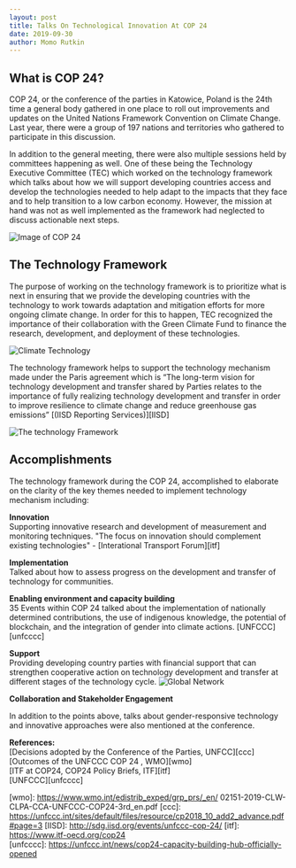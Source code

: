 ```yaml
---
layout: post
title: Talks On Technological Innovation At COP 24
date: 2019-09-30 
author: Momo Rutkin
---
```



## What is COP 24? 

COP 24, or the conference of the parties in Katowice, Poland is the 24th time a general body gathered in one place to roll out improvements and updates on the United Nations Framework Convention on Climate Change. Last year, there were a group of 197 nations and territories  who gathered to participate in this discussion.

 In addition to the general meeting, there were also multiple sessions held by committees happening as well. One of these being the Technology Executive Committee (TEC)  which worked on the technology framework which talks about how we will support developing countries access and develop the technologies needed to help adapt to the impacts that they face and to help transition to a low carbon economy. However, the mission at hand was not as well implemented as the framework had neglected to discuss actionable next steps.

 ![Image of COP 24](https://ane4bf-datap1.s3-eu-west-1.amazonaws.com/wmocms/s3fs-public/styles/featured_media_detail/public/event/featured_media/COP24.png?dJuxLLbMjG4qrHGSnwPxQ46zBoJaUcR8&itok=9qdRdliD)

## The Technology Framework

The purpose of working on the technology framework is to prioritize what is next in ensuring that we provide the developing countries with the technology to work towards adaptation and mitigation efforts for more ongoing climate change. In order for this to happen, TEC recognized the importance of their collaboration with the Green Climate Fund to finance the research, development, and deployment of these technologies. 

![Climate Technology](https://phoenixdesignaid.com/wp-content/uploads/2016/12/50399_1.png)

The technology framework helps to support the technology mechanism made under the Paris agreement which is  “The long-term vision for technology development and transfer shared by Parties relates to the importance of fully realizing technology development and transfer in order to improve resilience to climate change and reduce greenhouse gas emissions” [(IISD Reporting Services)][IISD]


![The technology Framework](https://unfccc.int/ttclear/misc_/StaticFiles/gnwoerk_static/TEM/705857941ba34e81abaf6bb2d1911760/a22cbdf723e74498b4d4a5c9daadc3a3.png)

## Accomplishments
The technology framework during the COP 24, accomplished to elaborate on the clarity of the key themes needed to implement technology mechanism including: 


**Innovation** <br>
Supporting innovative research and development of measurement and monitoring techniques. "The focus on innovation should complement existing technologies" - 
[Interational Transport Forum][itf]

 **Implementation** <br>
Talked about how to assess progress on the development and transfer of technology for communities.

**Enabling environment and capacity building** <br>
 35 Events within COP 24 talked about the implementation of nationally determined contributions, the use of indigenous knowledge, the potential of blockchain, and the integration of gender into climate actions. [UNFCCC][unfcccc]

**Support** <br>
Providing developing country parties with financial support that can strengthen cooperative action on technology development and transfer at different stages of the technology cycle. 
![Global Network](https://unfccc.int/secretariat/employment/recruitment/05_current-openings.jpg)

**Collaboration and Stakeholder Engagement** <br>

In addition to the points above, talks about gender-responsive technology and innovative approaches were also mentioned at the conference. 

**References:** 
<br>
[Decisions adopted by the Conference of the Parties, UNFCC][ccc] <br>
[Outcomes of the UNFCCC COP 24 , WMO][wmo] <br>
[ITF at COP24, COP24 Policy Briefs, ITF][itf] <br>
[UNFCCC][unfcccc]


[wmo]: https://www.wmo.int/edistrib_exped/grp_prs/_en/ 02151-2019-CLW-CLPA-CCA-UNFCCC-COP24-3rd_en.pdf
[ccc]: https://unfccc.int/sites/default/files/resource/cp2018_10_add2_advance.pdf#page=3 
[IISD]: http://sdg.iisd.org/events/unfccc-cop-24/ 
[itf]: https://www.itf-oecd.org/cop24  
[unfcccc]: https://unfccc.int/news/cop24-capacity-building-hub-officially-opened






